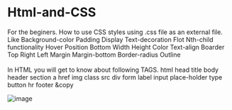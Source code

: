 # Html-and-CSS

For the beginers.
How to use CSS styles using .css file as an external file. <br>
Like 
Background-color
Padding
Display
Text-decoration
Flot
Nth-child functionality
Hover
Position
Bottom
Width
Height
Color
Text-align
Boarder
Top
Right
Left
Margin
Margin-bottom
Border-radius
Outline
<br><br>
In HTML you will get to know about following TAGS.
html
head
title
body
header
section
a
href
img
class
src
div
form
label
input
place-holder
type
button
hr
footer
&copy





![image](https://user-images.githubusercontent.com/54939657/113006529-15fc2c00-9193-11eb-85de-3ceb1f15c412.png)


